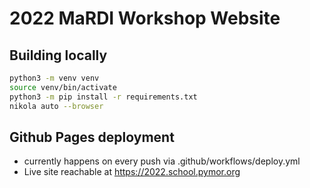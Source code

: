 # 2022 MaRDI Workshop Website


## Building locally

```bash
python3 -m venv venv
source venv/bin/activate
python3 -m pip install -r requirements.txt
nikola auto --browser
```


## Github Pages deployment

- currently happens on every push via .github/workflows/deploy.yml
- Live site reachable at https://2022.school.pymor.org
